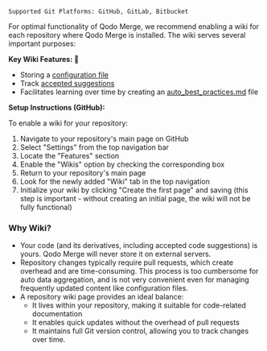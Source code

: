 `Supported Git Platforms: GitHub, GitLab, Bitbucket`

For optimal functionality of Qodo Merge, we recommend enabling a wiki for each repository where Qodo Merge is installed. The wiki serves several important purposes:

**Key Wiki Features: 💎**

- Storing a [configuration file](https://qodo-merge-docs.qodo.ai/usage-guide/configuration_options/#wiki-configuration-file)
- Track [accepted suggestions](https://qodo-merge-docs.qodo.ai/tools/improve/#suggestion-tracking)
- Facilitates learning over time by creating an [auto_best_practices.md](https://qodo-merge-docs.qodo.ai/core-abilities/auto_best_practices) file

**Setup Instructions (GitHub):**

To enable a wiki for your repository:

1. Navigate to your repository's main page on GitHub
2. Select "Settings" from the top navigation bar
3. Locate the "Features" section
4. Enable the "Wikis" option by checking the corresponding box
5. Return to your repository's main page
6. Look for the newly added "Wiki" tab in the top navigation
7. Initialize your wiki by clicking "Create the first page" and saving (this step is important - without creating an initial page, the wiki will not be fully functional)

### Why Wiki?

- Your code (and its derivatives, including accepted code suggestions) is yours. Qodo Merge will never store it on external servers.
- Repository changes typically require pull requests, which create overhead and are time-consuming. This process is too cumbersome for auto data aggregation, and is not very convenient even for managing frequently updated content like configuration files.
- A repository wiki page provides an ideal balance:
  - It lives within your repository, making it suitable for code-related documentation
  - It enables quick updates without the overhead of pull requests
  - It maintains full Git version control, allowing you to track changes over time.
